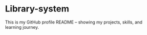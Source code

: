 # Library-system
This is my GitHub profile README – showing my projects, skills, and learning journey.
